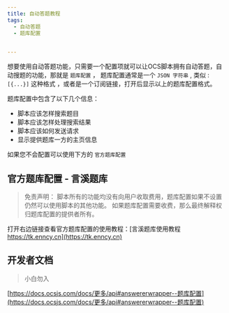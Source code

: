 ```yaml
---
title: 自动答题教程
tags: 
  - 自动答题
  - 题库配置
 

---
```

 

想要使用自动答题功能，只需要一个配置项就可以让OCS脚本拥有自动答题，自动搜题的功能，那就是 `题库配置` ， 题库配置通常是一个 `JSON 字符串` , 类似 : `[{...}]` 这种格式 ，或者是一个订阅链接，打开后显示以上的题库配置格式。

题库配置中包含了以下几个信息：

- 脚本应该怎样搜索题目
- 脚本应该怎样处理搜索结果
- 脚本应该如何发送请求
- 显示提供题库一方的主页信息

如果您不会配置可以使用下方的 `官方题库配置`


## 官方题库配置 - 言溪题库

> 免责声明： 脚本所有的功能均没有向用户收取费用，题库配置如果不设置仍然可以使用脚本的其他功能。
> 如果题库配置需要收费，那么最终解释权归题库配置的提供者所有。 
 
打开右边链接查看官方题库配置的使用教程：[言溪题库使用教程 https://tk.enncy.cn](https://tk.enncy.cn)  
  
## 开发者文档
> 小白勿入

[https://docs.ocsjs.com/docs/更多/api#answererwrapper--题库配置](https://docs.ocsjs.com/docs/更多/api#answererwrapper--题库配置)